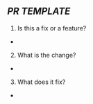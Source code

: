 ## **_PR TEMPLATE_**
1. Is this a fix or a feature?
*
2. What is the change?
*
3. What does it fix?
*
